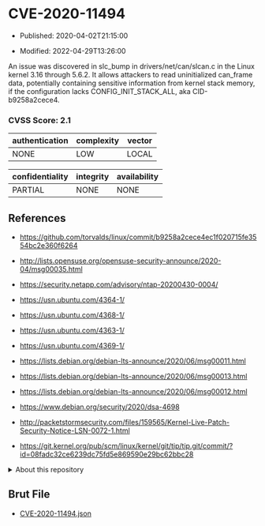 # CVE-2020-11494

- Published: 2020-04-02T21:15:00

- Modified: 2022-04-29T13:26:00

An issue was discovered in slc_bump in drivers/net/can/slcan.c in the Linux kernel 3.16 through 5.6.2. It allows attackers to read uninitialized can_frame data, potentially containing sensitive information from kernel stack memory, if the configuration lacks CONFIG_INIT_STACK_ALL, aka CID-b9258a2cece4.

### CVSS Score: **2.1**

| authentication | complexity | vector |
| --- | --- | --- |
| NONE | LOW | LOCAL |

| confidentiality | integrity | availability |
| --- | --- | --- |
| PARTIAL | NONE | NONE |

## References

* https://github.com/torvalds/linux/commit/b9258a2cece4ec1f020715fe3554bc2e360f6264

* http://lists.opensuse.org/opensuse-security-announce/2020-04/msg00035.html

* https://security.netapp.com/advisory/ntap-20200430-0004/

* https://usn.ubuntu.com/4364-1/

* https://usn.ubuntu.com/4368-1/

* https://usn.ubuntu.com/4363-1/

* https://usn.ubuntu.com/4369-1/

* https://lists.debian.org/debian-lts-announce/2020/06/msg00011.html

* https://lists.debian.org/debian-lts-announce/2020/06/msg00013.html

* https://lists.debian.org/debian-lts-announce/2020/06/msg00012.html

* https://www.debian.org/security/2020/dsa-4698

* http://packetstormsecurity.com/files/159565/Kernel-Live-Patch-Security-Notice-LSN-0072-1.html

* https://git.kernel.org/pub/scm/linux/kernel/git/tip/tip.git/commit/?id=08fadc32ce6239dc75fd5e869590e29bc62bbc28

<details>
<summary>About this repository</summary> 

  This repository is part of the project [Live Hack CVE](https://github.com/Live-Hack-CVE). Main website can be found [www.live-hack.org](https://www.live-hack.org) 
  
  Made by [Sn0wAlice](https://github.com/Sn0wAlice) for the people that care about security and need to have a feed of the latest CVEs. Hope you enjoy it, don't forget to star the repo and follow me on [Twitter](https://twitter.com/Sn0wAlice) and [Github](https://github.com/Sn0wAlice). And that is my [personnal website](https://www.alice-snow.me/)

  - [Home Page](https://github.com/Live-Hack-CVE)
  - [Framework](https://github.com/Live-Hack-CVE/cve-framework)
  - [CVE database](https://github.com/Live-Hack-CVE/full_database)
  - [Changelog](https://github.com/Live-Hack-CVE/Changelog)
</details>

## Brut File

* [CVE-2020-11494.json](https://raw.githubusercontent.com/Live-Hack-CVE/full_database/main/cves/2020/CVE-2020-11494.json)

